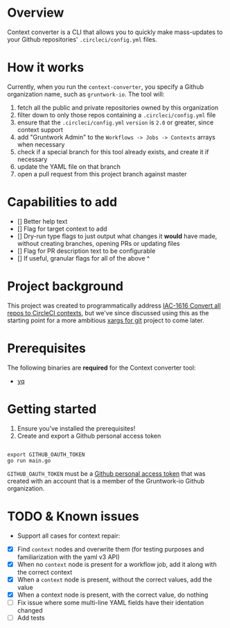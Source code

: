 # Overview

Context converter is a CLI that allows you to quickly make mass-updates to your Github repositories' `.circleci/config.yml` files.

# How it works 

Currently, when you run the `context-converter`, you specify a Github organization name, such as `gruntwork-io`. The tool will: 

1. fetch all the public and private repositories owned by this organization 
1. filter down to only those repos containing a `.circleci/config.yml` file
1. ensure that the `.circleci/config.yml` `version` is `2.0` or greater, since context support 
1. add "Gruntwork Admin" to the `Workflows -> Jobs -> Contexts` arrays when necessary 
1. check if a special branch for this tool already exists, and create it if necessary
1. update the YAML file on that branch 
1. open a pull request from this project branch against master

# Capabilities to add
- [] Better help text 
- [] Flag for target context to add 
- [] Dry-run type flags to just output what changes it **would** have made, without creating branches, opening PRs or updating files
- [] Flag for PR description text to be configurable
- [] If useful, granular flags for all of the above ^

# Project background 

This project was created to programmatically address [IAC-1616 Convert all repos to CircleCI contexts](https://gruntwork.atlassian.net/browse/IAC-1616), but we've since discussed using this as the starting point for a more ambitious [xargs for git](https://www.notion.so/gruntwork/An-xargs-for-updating-multiple-Git-repos-f3abbf4b1c2b4dd597cd122c50c10c82#2dd15aa30caf48388d47a120b3720757) project to come later. 

# Prerequisites 

The following binaries are **required** for the Context converter tool: 
* [yq](https://mikefarah.gitbook.io/yq/)

# Getting started 

1. Ensure you've installed the prerequisites! 
1. Create and export a Github personal access token 
```

export GITHUB_OAUTH_TOKEN
go run main.go
```

`GITHUB_OAUTH_TOKEN` must be a [Github personal access token](https://docs.github.com/en/free-pro-team@latest/github/authenticating-to-github/creating-a-personal-access-token) that was created with an account that is a member of the Gruntwork-io Github organization. 

# TODO & Known issues

* Support all cases for context repair: 
- [x] Find `context` nodes and overwrite them (for testing purposes and familiarization with the yaml v3 API)
- [x] When no `context` node is present for a workflow job, add it along with the correct context
- [x] When a `context` node is present, without the correct values, add the value
- [x] When a context node is present, with the correct value, do nothing
- [ ] Fix issue where some multi-line YAML fields have their identation changed
- [ ] Add tests 
